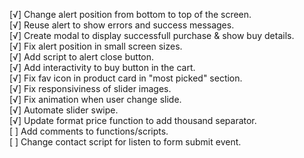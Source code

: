 [√] Change alert position from bottom to top of the screen.\
[√] Reuse alert to show errors and success messages.\
[√] Create modal to display successfull purchase & show buy details.\
[√] Fix alert position in small screen sizes.\
[√] Add script to alert close button.\
[√] Add interactivity to buy button in the cart.\
[√] Fix fav icon in product card in "most picked" section.\
[√] Fix responsiviness of slider images.\
[√] Fix animation when user change slide.\
[√] Automate slider swipe.\
[√] Update format price function to add thousand separator.\
[ ] Add comments to functions/scripts.\
[ ] Change contact script for listen to form submit event.
